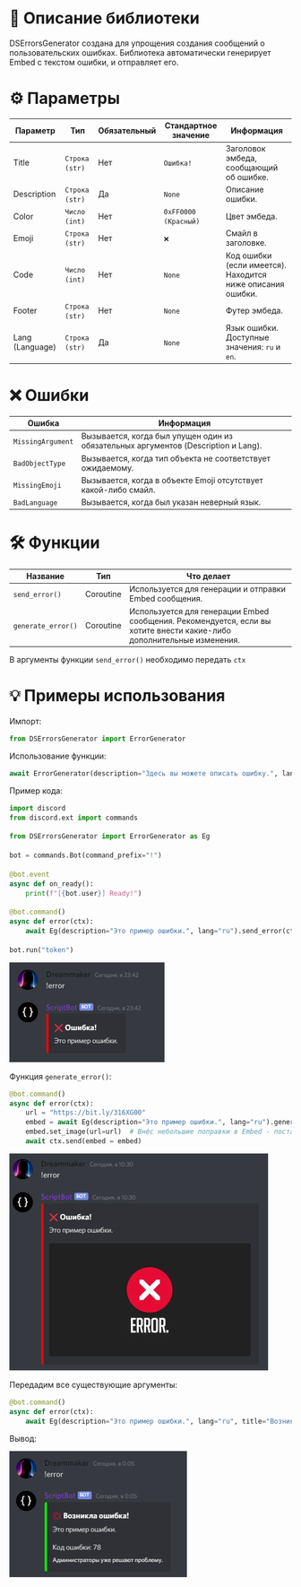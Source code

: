 # 📖 Описание библиотеки

DSErrorsGenerator создана для упрощения создания сообщений о пользовательских ошибках. Библиотека автоматически генерирует Embed с текстом ошибки, и отправляет его.

# ⚙️ Параметры

Параметр | Тип | Обязательный | Стандартное значение | Информация |
--- | --- | --- | --- |---
Title | `Строка (str)` | Нет | `Ошибка!` | Заголовок эмбеда, сообщающий об ошибке.
Description | `Строка (str)` | Да | `None` | Описание ошибки.
Color | `Число (int)` | Нет | `0xFF0000 (Красный)` | Цвет эмбеда.
Emoji | `Строка (str)` | Нет | `❌` | Смайл в заголовке.
Code | `Число (int)` | Нет | `None` | Код ошибки (если имеется). Находится ниже описания ошибки.
Footer | `Строка (str)` | Нет | `None` | Футер эмбеда.
Lang (Language) | `Строка (str)` | Да | `None` | Язык ошибки. Доступные значения: `ru` и `en`.

# ❌ Ошибки

Ошибка | Информация
--- | --- 
`MissingArgument` | Вызывается, когда был упущен один из обязательных аргументов (Description и Lang).
`BadObjectType` | Вызывается, когда тип объекта не соответствует ожидаемому.
`MissingEmoji` | Вызывается, когда в объекте Emoji отсутствует какой-либо смайл.
`BadLanguage` | Вызывается, когда был указан неверный язык.

# 🛠️ Функции

Название | Тип | Что делает
--- | --- | ---
`send_error()` | Coroutine | Используется для генерации и отправки Embed сообщения.
`generate_error()` | Coroutine | Используется для генерации Embed сообщения. Рекомендуется, если вы хотите внести какие-либо дополнительные изменения.

В аргументы функции `send_error()` необходимо передать `ctx`

# 💡 Примеры использования

Импорт:
```py
from DSErrorsGenerator import ErrorGenerator
```

Использование функции:
```py
await ErrorGenerator(description="Здесь вы можете описать ошибку.", lang="ru", <Other arguments>).function()
```

Пример кода:
```py
import discord
from discord.ext import commands

from DSErrorsGenerator import ErrorGenerator as Eg

bot = commands.Bot(command_prefix="!")

@bot.event
async def on_ready():
    print(f"[{bot.user}] Ready!")

@bot.command()
async def error(ctx):
    await Eg(description="Это пример ошибки.", lang="ru").send_error(ctx)  # Обратите внимание на то, что в аргументы функции send_error() я передал ctx.

bot.run("token")
```

![First example of russian documentation](screenshots/example-ru-1.png)

Функция `generate_error()`:
```py
@bot.command()
async def error(ctx):
    url = "https://bit.ly/316XG00"
    embed = await Eg(description="Это пример ошибки.", lang="ru").generate_error()  # Здесь я использую другую функцию, поэтому передавать ctx в аргументы функции не нужно.
    embed.set_image(url=url)  # Внёс небольшие поправки в Embed - поставил image.
    await ctx.send(embed = embed)
```

![Second example of russian documentation](screenshots/example-ru-3.png)

Передадим все существующие аргументы:
```py
@bot.command()
async def error(ctx):
    await Eg(description="Это пример ошибки.", lang="ru", title="Возникла ошибка!", color=0x00FF00, code=78, emoji="💢", footer="Администраторы уже решают эту проблему.").send_error(ctx)
```

Вывод:

![Third example of russian documentation](screenshots/example-ru-2.png)
